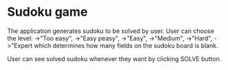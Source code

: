# Sudoku game
The application generates sudoku to be solved by user. 
User can choose the level:
->"Too easy", 
->"Easy peasy", 
->"Easy", 
->"Medium", 
->"Hard", 
->"Expert
which determines how many fields on the sudoku board is blank.

User can see solved sudoku whenever they want by clicking SOLVE button. 
